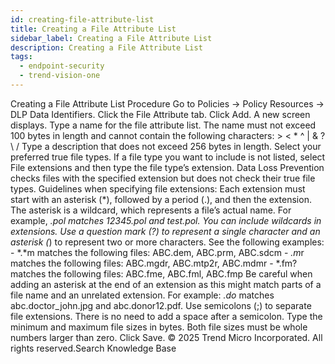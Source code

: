 ```yaml
---
id: creating-file-attribute-list
title: Creating a File Attribute List
sidebar_label: Creating a File Attribute List
description: Creating a File Attribute List
tags:
  - endpoint-security
  - trend-vision-one
---
```


 Creating a File Attribute List Procedure Go to Policies → Policy Resources → DLP Data Identifiers. Click the File Attribute tab. Click Add. A new screen displays. Type a name for the file attribute list. The name must not exceed 100 bytes in length and cannot contain the following characters: > < * ^ | & ? \ / Type a description that does not exceed 256 bytes in length. Select your preferred true file types. If a file type you want to include is not listed, select File extensions and then type the file type’s extension. Data Loss Prevention checks files with the specified extension but does not check their true file types. Guidelines when specifying file extensions: Each extension must start with an asterisk (*), followed by a period (.), and then the extension. The asterisk is a wildcard, which represents a file’s actual name. For example, *.pol matches 12345.pol and test.pol. You can include wildcards in extensions. Use a question mark (?) to represent a single character and an asterisk (*) to represent two or more characters. See the following examples: - *.*m matches the following files: ABC.dem, ABC.prm, ABC.sdcm - *.m*r matches the following files: ABC.mgdr, ABC.mtp2r, ABC.mdmr - *.fm? matches the following files: ABC.fme, ABC.fml, ABC.fmp Be careful when adding an asterisk at the end of an extension as this might match parts of a file name and an unrelated extension. For example: *.do* matches abc.doctor_john.jpg and abc.donor12.pdf. Use semicolons (;) to separate file extensions. There is no need to add a space after a semicolon. Type the minimum and maximum file sizes in bytes. Both file sizes must be whole numbers larger than zero. Click Save. © 2025 Trend Micro Incorporated. All rights reserved.Search Knowledge Base